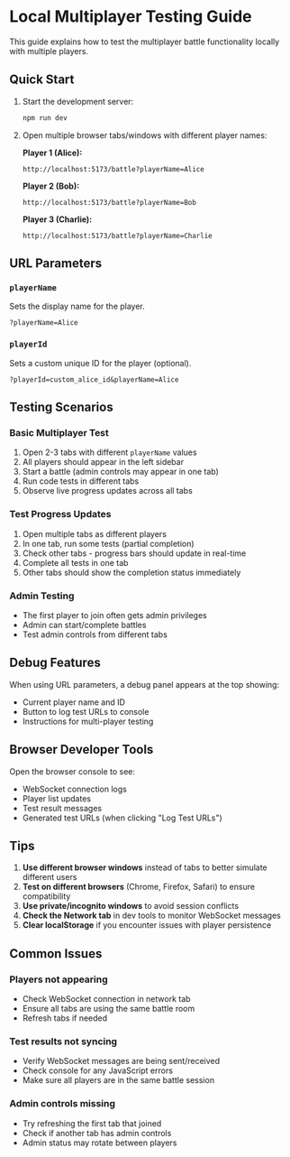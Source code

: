 # Local Multiplayer Testing Guide

This guide explains how to test the multiplayer battle functionality locally with multiple players.

## Quick Start

1. Start the development server:
   ```bash
   npm run dev
   ```

2. Open multiple browser tabs/windows with different player names:
   
   **Player 1 (Alice):** 
   ```
   http://localhost:5173/battle?playerName=Alice
   ```
   
   **Player 2 (Bob):**
   ```
   http://localhost:5173/battle?playerName=Bob
   ```
   
   **Player 3 (Charlie):**
   ```
   http://localhost:5173/battle?playerName=Charlie
   ```

## URL Parameters

### `playerName`
Sets the display name for the player.
```
?playerName=Alice
```

### `playerId` 
Sets a custom unique ID for the player (optional).
```
?playerId=custom_alice_id&playerName=Alice
```

## Testing Scenarios

### Basic Multiplayer Test
1. Open 2-3 tabs with different `playerName` values
2. All players should appear in the left sidebar
3. Start a battle (admin controls may appear in one tab)
4. Run code tests in different tabs
5. Observe live progress updates across all tabs

### Test Progress Updates
1. Open multiple tabs as different players
2. In one tab, run some tests (partial completion)
3. Check other tabs - progress bars should update in real-time
4. Complete all tests in one tab
5. Other tabs should show the completion status immediately

### Admin Testing
- The first player to join often gets admin privileges
- Admin can start/complete battles
- Test admin controls from different tabs

## Debug Features

When using URL parameters, a debug panel appears at the top showing:
- Current player name and ID
- Button to log test URLs to console
- Instructions for multi-player testing

## Browser Developer Tools

Open the browser console to see:
- WebSocket connection logs
- Player list updates
- Test result messages
- Generated test URLs (when clicking "Log Test URLs")

## Tips

1. **Use different browser windows** instead of tabs to better simulate different users
2. **Test on different browsers** (Chrome, Firefox, Safari) to ensure compatibility
3. **Use private/incognito windows** to avoid session conflicts
4. **Check the Network tab** in dev tools to monitor WebSocket messages
5. **Clear localStorage** if you encounter issues with player persistence

## Common Issues

### Players not appearing
- Check WebSocket connection in network tab
- Ensure all tabs are using the same battle room
- Refresh tabs if needed

### Test results not syncing
- Verify WebSocket messages are being sent/received
- Check console for any JavaScript errors
- Make sure all players are in the same battle session

### Admin controls missing
- Try refreshing the first tab that joined
- Check if another tab has admin controls
- Admin status may rotate between players